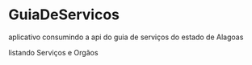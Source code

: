 ﻿# GuiaDeServicos
aplicativo consumindo a api do guia de serviços do estado de Alagoas 

listando 
Serviços e Orgãos 
